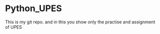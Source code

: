 # Python_UPES
This is my   git repo.
and 
in this you show only the practise and assignment of UPES

